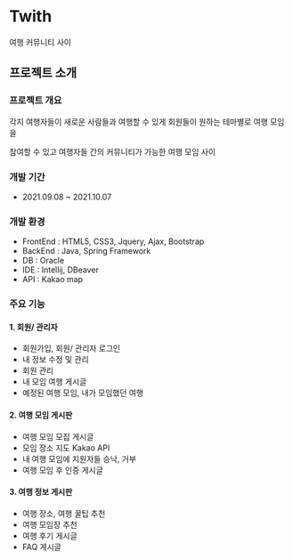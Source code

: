 # Twith
 여행 커뮤니티 사이


## 프로젝트 소개
### 프로젝트 개요
각지 여행자들이 새로운 사람들과 여행할 수 있게 회원들이 원하는 테마별로 여행 모임을

참여할 수 있고 여행자들 간의 커뮤니티가 가능한 여행 모임 사이

### 개발 기간
- 2021.09.08 ~ 2021.10.07


### 개발 환경
- FrontEnd : HTML5, CSS3, Jquery, Ajax, Bootstrap
- BackEnd : Java, Spring Framework 
- DB : Oracle
- IDE : Intellij, DBeaver
- API : Kakao map 

### 주요 기능  

#### 1. 회원/ 관리자
- 회원가입, 회원/ 관리자 로그인
- 내 정보 수정 및 관리
- 회원 관리
- 내 모임 여행 게시글
- 예정된 여행 모임, 내가 모임했던 여행

#### 2. 여행 모임 게시판
- 여행 모임 모집 게시글
- 모임 장소 지도 Kakao API
- 내 여행 모임에 지원자들 승낙, 거부
- 여행 모임 후 인증 게시글

 #### 3. 여행 정보 게시판
- 여행 장소, 여행 꿀팁 추천
- 여행 모임장 추천
- 여행 후기 게시글
- FAQ 게시글
  
